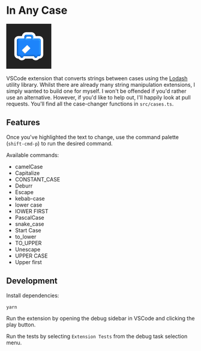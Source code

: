 # In Any Case

<img src="https://raw.githubusercontent.com/will-stone/in-any-case/master/icon.png" alt="drawing" width="120"/>

VSCode extension that converts strings between cases using the
[Lodash](https://lodash.com/docs/4.17.10#camelCase) utility library. Whilst
there are already many string manipulation extensions, I simply wanted to build
one for myself. I won't be offended if you'd rather use an alternative. However,
if you'd like to help out, I'll happily look at pull requests. You'll find all
the case-changer functions in `src/cases.ts`.

## Features

Once you've highlighted the text to change, use the command palette
(`shift-cmd-p`) to run the desired command.

Available commands:

- camelCase
- Capitalize
- CONSTANT_CASE
- Deburr
- Escape
- kebab-case
- lower case
- lOWER FIRST
- PascalCase
- snake_case
- Start Case
- to_lower
- TO_UPPER
- Unescape
- UPPER CASE
- Upper first

## Development

Install dependencies:

```sh
yarn
```

Run the extension by opening the debug sidebar in VSCode and clicking the play
button.

Run the tests by selecting `Extension Tests` from the debug task selection menu.
